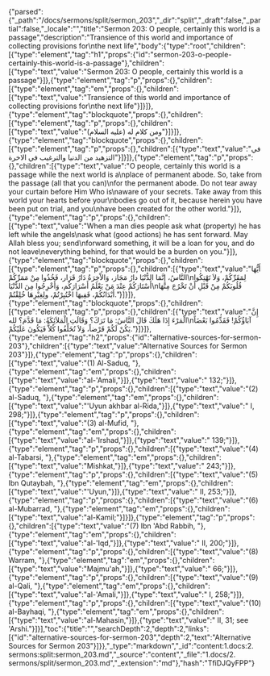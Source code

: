 {"parsed":{"_path":"/docs/sermons/split/sermon_203","_dir":"split","_draft":false,"_partial":false,"_locale":"","title":"Sermon 203:  O people, certainly this world is a passage","description":"Transience of this world and importance of collecting provisions for\nthe next life","body":{"type":"root","children":[{"type":"element","tag":"h1","props":{"id":"sermon-203-o-people-certainly-this-world-is-a-passage"},"children":[{"type":"text","value":"Sermon 203:  O people, certainly this world is a passage"}]},{"type":"element","tag":"p","props":{},"children":[{"type":"element","tag":"em","props":{},"children":[{"type":"text","value":"Transience of this world and importance of collecting provisions for\nthe next life"}]}]},{"type":"element","tag":"blockquote","props":{},"children":[{"type":"element","tag":"p","props":{},"children":[{"type":"text","value":"ومن كلام له (عليه السلام)"}]}]},{"type":"element","tag":"blockquote","props":{},"children":[{"type":"element","tag":"p","props":{},"children":[{"type":"text","value":"في التزهيد من الدنيا والترغيب في الاخرة"}]}]},{"type":"element","tag":"p","props":{},"children":[{"type":"text","value":"O people, certainly this world is a passage while the next world is a\nplace of permanent abode. So, take from the passage (all that you can)\nfor the permanent abode. Do not tear away your curtain before Him Who is\naware of your secrets. Take away from this world your hearts before your\nbodies go out of it, because herein you have been put on trial, and you\nhave been created for the other world."}]},{"type":"element","tag":"p","props":{},"children":[{"type":"text","value":"When a man dies people ask what (property) he has left while the angels\nask what (good actions) he has sent forward. May Allah bless you; send\nforward something, it will be a loan for you, and do not leave\neverything behind, for that would be a burden on you."}]},{"type":"element","tag":"blockquote","props":{},"children":[{"type":"element","tag":"p","props":{},"children":[{"type":"text","value":"أَيُّهَا النَّاسُ، إِنَّمَا الدُّنْيَا دارُ مَجَاز، وَالاْخِرَةُ دَارُ قَرَار، فَخُذُوا مِنْ مَمَرِّكُمْ\nلِمَقَرِّكُمْ، وَلاَ تَهْتِكُوا أَسْتَارَكُمْ عِنْدَ مَنْ يَعْلَمُ أَسْرَارَكُم، وَأَخْرِجُوا مِنَ الدُّنْيَا\nقُلُوبَكُمْ مِنْ قَبْلِ أَنْ تَخْرُجَ مِنْهَا أَبْدَانُكُمْ، فَفِيهَا اخْتُبِرْتُمْ، ولِغِيْرِهَا خُلِقْتُمْ."}]}]},{"type":"element","tag":"blockquote","props":{},"children":[{"type":"element","tag":"p","props":{},"children":[{"type":"text","value":"إِنَّ الْمَرْءَ إِذَا هَلَكَ قَالَ النَّاسُ: مَا تَرَكَ؟ وَقَالَتِ الْمَلاَئِكَةُ: مَا قَدَّمَ؟ لله\nآبَاؤُكُمْ! فَقَدِّمُوا بَعْضَاً يَكُنْ لَكُمْ قَرْضاً، وَلاَ تُخَلِّفُوا كُلاًّ فَيَكُونَ عَلَيْكُمْ."}]}]},{"type":"element","tag":"h2","props":{"id":"alternative-sources-for-sermon-203"},"children":[{"type":"text","value":"Alternative Sources for Sermon 203"}]},{"type":"element","tag":"p","props":{},"children":[{"type":"text","value":"(1) Al-Saduq, "},{"type":"element","tag":"em","props":{},"children":[{"type":"text","value":"al-'Amali,"}]},{"type":"text","value":" 132;"}]},{"type":"element","tag":"p","props":{},"children":[{"type":"text","value":"(2) al-Saduq, "},{"type":"element","tag":"em","props":{},"children":[{"type":"text","value":"'Uyun akhbar al-Rida,"}]},{"type":"text","value":" I, 298;"}]},{"type":"element","tag":"p","props":{},"children":[{"type":"text","value":"(3) al-Mufid, "},{"type":"element","tag":"em","props":{},"children":[{"type":"text","value":"al-'Irshad,"}]},{"type":"text","value":" 139;"}]},{"type":"element","tag":"p","props":{},"children":[{"type":"text","value":"(4) al-Tabarsi, "},{"type":"element","tag":"em","props":{},"children":[{"type":"text","value":"Mishkat,"}]},{"type":"text","value":" 243;"}]},{"type":"element","tag":"p","props":{},"children":[{"type":"text","value":"(5) Ibn Qutaybah, "},{"type":"element","tag":"em","props":{},"children":[{"type":"text","value":"'Uyun,"}]},{"type":"text","value":" II, 253;"}]},{"type":"element","tag":"p","props":{},"children":[{"type":"text","value":"(6) al-Mubarrad, "},{"type":"element","tag":"em","props":{},"children":[{"type":"text","value":"al-Kamil;"}]}]},{"type":"element","tag":"p","props":{},"children":[{"type":"text","value":"(7) Ibn 'Abd Rabbih, "},{"type":"element","tag":"em","props":{},"children":[{"type":"text","value":"al-'Iqd,"}]},{"type":"text","value":" II, 200;"}]},{"type":"element","tag":"p","props":{},"children":[{"type":"text","value":"(8) Warram, "},{"type":"element","tag":"em","props":{},"children":[{"type":"text","value":"Majmu'ah,"}]},{"type":"text","value":" 66;"}]},{"type":"element","tag":"p","props":{},"children":[{"type":"text","value":"(9) al-Qali, "},{"type":"element","tag":"em","props":{},"children":[{"type":"text","value":"al-'Amali,"}]},{"type":"text","value":" I, 258;"}]},{"type":"element","tag":"p","props":{},"children":[{"type":"text","value":"(10) al-Bayhaqi, "},{"type":"element","tag":"em","props":{},"children":[{"type":"text","value":"al-Mahasin,"}]},{"type":"text","value":" II, 31; see 'Arshi."}]}],"toc":{"title":"","searchDepth":2,"depth":2,"links":[{"id":"alternative-sources-for-sermon-203","depth":2,"text":"Alternative Sources for Sermon 203"}]}},"_type":"markdown","_id":"content:1.docs:2. sermons:split:sermon_203.md","_source":"content","_file":"1.docs/2. sermons/split/sermon_203.md","_extension":"md"},"hash":"TfiDJQyFPP"}